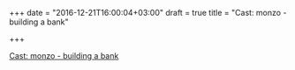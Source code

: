 +++
date = "2016-12-21T16:00:04+03:00"
draft = true
title = "Cast: monzo - building a bank"

+++

<p><a href="http://11fs.co.uk/podcasts/episode-130-monzo-part-1-build-bank">Cast: monzo - building a bank</a></p>
